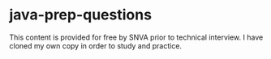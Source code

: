 # java-prep-questions
This content is provided for free by SNVA prior to technical interview. I have cloned my own copy in order to study and practice. 

